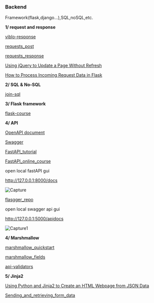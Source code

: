 ### Backend
Framework(flask,django...),SQL,noSQL,etc.

**1/ request and response**

[viblo-response](https://viblo.asia/p/ban-da-thuc-su-biet-http-response-status-code-gGJ59NOrKX2)

[requests_post](https://www.w3schools.com/python/ref_requests_post.asp)

[requests_response](https://www.w3schools.com/python/ref_requests_response.asp)

[Using jQuery to Update a Page Without Refresh ](https://www.youtube.com/watch?v=Kcka5WBMktw)

[How to Process Incoming Request Data in Flask](https://www.youtube.com/watch?v=hAEJajltHxc&list=PLsM05n4rlXWTamBIPSom7mQVA-xooDkxw&index=41)

**2/ SQL & No-SQL**

[join-sql](https://user-images.githubusercontent.com/73679364/150269896-5b6a3dbb-98d7-49e4-b612-53489e64ebeb.png)

**3/ Flask framework**

[flask-course](https://www.youtube.com/watch?v=BUmUV8YOzgM&list=PLF2JzgCW6-YY_TZCmBrbOpgx5pSNBD0_L)

**4/ API**

[OpenAPI document](https://github.com/OAI/OpenAPI-Specification/blob/main/versions/2.0.md#parameterObject)

[Swagger](https://editor.swagger.io/)

[FastAPI_tutorial](https://www.youtube.com/watch?v=7t2alSnE2-I)

[FastAPI_online_course](https://www.youtube.com/watch?v=tLKKmouUams)

open local fastAPI gui

  http://127.0.0.1:8000/docs
  
![Capture](https://user-images.githubusercontent.com/73679364/135738215-74839dbf-78b9-4ed8-a98f-e7ff67f61df6.PNG)

[flasgger_repo](https://github.com/flasgger/flasgger#top-contributors)

open local swagger api gui
  
  http://127.0.0.1:5000/apidocs

![Capture1](https://user-images.githubusercontent.com/73679364/135738167-ecd88f1a-ceb3-47e4-a313-414e44040c4e.PNG)

**4/ Marshmallow**

[marshmallow_quickstart](https://marshmallow.readthedocs.io/en/stable/quickstart.html)

[marshmallow_fields](https://marshmallow.readthedocs.io/en/stable/api_reference.html#module-marshmallow.fields)

[api-validators](https://marshmallow.readthedocs.io/en/stable/api_reference.html#api-validators)

**5/ Jinja2**

[Using Python and Jinja2 to Create an HTML Webpage from JSON Data](https://www.youtube.com/watch?v=9v6kDoUjIs4)

[Sending_and_retrieving_form_data](https://developer.mozilla.org/en-US/docs/Learn/Forms/Sending_and_retrieving_form_data)
